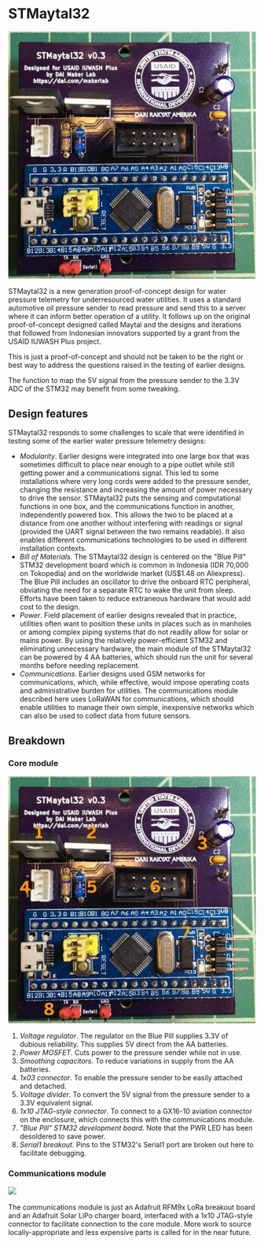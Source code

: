 # STMaytal32
![](STMaytal32.JPG)

STMaytal32 is a new generation proof-of-concept design for water pressure telemetry for underresourced water utilities. It uses a standard automotive oil pressure sender to read pressure and send this to a server where it can inform better operation of a utility. It follows up on the original proof-of-concept designed called Maytal and the designs and iterations that followed from Indonesian innovators supported by a grant from the USAID IUWASH Plus project.

This is just a proof-of-concept and should not be taken to be the right or best way to address the questions raised in the testing of earlier designs. 

The function to map the 5V signal from the pressure sender to the 3.3V ADC of the STM32 may benefit from some tweaking.

## Design features
STMaytal32 responds to some challenges to scale that were identified in testing some of the earlier water pressure telemetry designs:

* *Modularity*. Earlier designs were integrated into one large box that was sometimes difficult to place near enough to a pipe outlet while still getting power and a communications signal. This led to some installations where very long cords were added to the pressure sender, changing the resistance and increasing the amount of power necessary to drive the sensor. STMaytal32 puts the sensing and computational functions in one box, and the communications function in another, independently powered box. This allows the two to be placed at a distance from one another without interfering with readings or signal (provided the UART signal between the two remains readable). It also enables different communications technologies to be used in different installation contexts.
* *Bill of Materials*. The STMaytal32 design is centered on the "Blue Pill" STM32 development board which is common in Indonesia (IDR 70,000 on Tokopedia) and on the worldwide market (US$1.48 on Aliexpress). The Blue Pill includes an oscillator to drive the onboard RTC peripheral, obviating the need for a separate RTC to wake the unit from sleep. Efforts have been taken to reduce extraneous hardware that would add cost to the design. 
* *Power*. Field placement of earlier designs revealed that in practice, utilities often want to position these units in places such as in manholes or among complex piping systems that do not readily allow for solar or mains power. By using the relatively power-efficient STM32 and eliminating unnecessary hardware, the main module of the STMaytal32 can be powered by 4 AA batteries, which should run the unit for several months before needing replacement. 
* *Communications*. Earlier designs used GSM networks for communications, which, while effective, would impose operating costs and administrative burden for utilities. The communications module described here uses LoRaWAN for communications, which should enable utilities to manage their own simple, inexpensive networks which can also be used to collect data from future sensors.

## Breakdown
### Core module
![](STMaytal32_annotated.jpg)

1. *Voltage regulator*. The regulator on the Blue Pill supplies 3.3V of dubious reliability. This supplies 5V direct from the AA batteries.
2. *Power MOSFET*. Cuts power to the pressure sender while not in use.
3. *Smoothing capacitors*. To reduce variations in supply from the AA batteries.
4. *1x03 connector*. To enable the pressure sender to be easily attached and detached.
5. *Voltage divider*. To convert the 5V signal from the pressure sender to a 3.3V equivalent signal.
6. *1x10 JTAG-style connector*. To connect to a GX16-10 aviation connector on the enclosure, which connects this with the communications module.
7. *"Blue Pill" STM32 development board*. Note that the PWR LED has been desoldered to save power.
8. *Serial1 breakout.* Pins to the STM32's Serial1 port are broken out here to facilitate debugging.

### Communications module
![](communications.jpg)

The communications module is just an Adafruit RFM9x LoRa breakout board and an Adafruit Solar LiPo charger board, interfaced with a 1x10 JTAG-style connector to facilitate connection to the core module. More work to source locally-appropriate and less expensive parts is called for in the near future.
